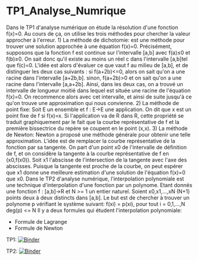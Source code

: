 # TP1_Analyse_Numrique
Dans le TP1 d'analyse numérique on étude la résolution d'une fonction f(x)=0. Au cours de ça, on utilise les trois méthodes pour chercher la valeur approcher à l'erreur.  1) La méthode de dichotomie: est une méthode pour trouver une solution approchée à une équation f(x)=0. Précisément, supposons que la fonction f est continue sur l'intervalle [a,b] avec f(a)≤0 et f(b)≥0. On sait donc qu'il existe au moins un réel c dans l'intervalle [a,b]tel que f(c)=0.   L'idée est alors d'évaluer ce que vaut f au milieu de [a,b], et de distinguer les deux cas suivants :  si f(a+2b)&lt;=0, alors on sait qu'on a une racine dans l'intervalle [a+2b,b].  sinon, f(a+2b)>0 et on sait qu'on a une racine dans l'intervalle [a,a+2b].  Ainsi, dans les deux cas, on a trouvé un intervalle de longueur moitié dans lequel est située une racine de l'équation f(x)=0. On recommence alors avec cet intervalle, et ainsi de suite jusqu'à ce qu'on trouve une approximation qui nous convienne.  2) La méthode de point fixe:   Soit E un ensemble et f : E->E une application. On dit que x est un point fixe de f si f(x)=x. Si l'application va de R dans R, cette propriété se traduit graphiquement par le fait que la courbe représentative de f et la première bissectrice du repère se coupent en le point (x,x).   3) La méthode de Newton:   Newton a proposé une méthode générale pour obtenir une telle approximation. L'idée est de remplacer la courbe représentative de la fonction par sa tangente. On part d'un point x0 de l'intervalle de définition de f, et on considère la tangente à la courbe représentative de f en (x0,f(x0)). Soit x1 l'abscisse de l'intersection de la tangente avec l'axe des abscisses. Puisque la tangente est proche de la courbe, on peut espérer que x1 donne une meilleure estimation d'une solution de l'équation f(x)=0 que x0.
Dans le TP2 d'analyse numérique, l'interpolation polynomiale est une technique d'interpolation d'une fonction par un polynome. Etant donnés une fonction f : [a,b]->R et N >= 1 un entier naturel. Soient x0,x1,...,xN (N+1) points deux à deux distincts dans [a,b]. Le but est de chercher à trouver un polynome p vérifiant le système suivant:
             f(xi) = p(xi), pour tout i = 0,1,...,N
             deg(p) <= N
Il y a deux formules qui étudent l'interpolation polynomiale:
* Formule de Lagrange
* Formule de Newton
             


TP1:
[![Binder](https://mybinder.org/badge_logo.svg)](https://mybinder.org/v2/gh/Gada98/TP1_AnalyseNum-rique/main?labpath=TP1.ipynb)


TP2:
[![Binder](https://mybinder.org/badge_logo.svg)](https://mybinder.org/v2/gh/Gada98/TP1_AnalyseNum-rique/main)
